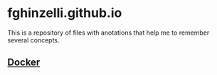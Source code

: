 # fghinzelli.github.io
This is a repository of files with anotations that help me to remember several concepts.

## [Docker](docker.md)

